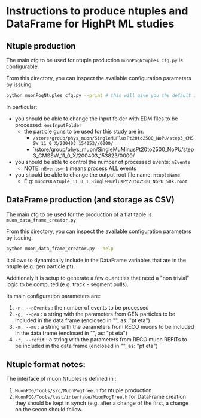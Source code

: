 # Instructions to produce ntuples and DataFrame for HighPt ML studies

## Ntuple production

The main cfg to be used for ntuple production `muonPogNtuples_cfg.py` is configurable.

From this directory, you can inspect the available configuration parameters by issuing:

```bash
python muonPogNtuples_cfg.py --print # this will give you the default input parameters of the filler. 
```

In particular:
* you should be able to change the input folder with EDM files to be processed: `eosInputFolder`
  * the particle guns to be used for this study are in:
    * `/store/group/phys_muon/SingleMuPlusPt20to2500_NoPU/step3_CMSSW_11_0_X/200403_154053//0000/`
    * `/store/group/phys_muon/SingleMuMinusPt20to2500_NoPU/step3_CMSSW_11_0_X/200403_153823/0000/
* you should be able to control the number of processed events: `nEvents`
  * NOTE: `nEvents=-1` means process ALL events
* you should be able to change the output root file name: `ntupleName`
  * E.g: `muonPOGNtuple_11_0_1_SingleMuPlusPt20to2500_NoPU_50k.root`

## DataFrame production (and storage as CSV)

The main cfg to be used for the production of a flat table is `muon_data_frame_creator.py`

From this directory, you can inspect the available configuration parameters by issuing:

```bash
python muon_data_frame_creator.py --help
```

It allows to dynamically include in the DataFrame variables that are in the ntuple (e.g. gen particle pt).

Additionaly it is setup to generate a few quantities that need a "non trivial" logic to be computed (e.g. track - segment pulls).

Its main configuration parameters are:
1. `-n, --nEvents` : the number of events to be processed
1. `-g, --gen` : a string with the parameters from GEN particles to be included in the data frame (enclosed in "", as: "pt eta")
1. `-m, --mu` : a string with the parameters from RECO muons to be included in the data frame (enclosed in "", as: "pt eta")
1. `-r, --refit` : a string with the parameters from RECO muon REFITs to be included in the data frame (enclosed in "", as: "pt eta")

## Ntuple format notes:

The interface of muon Ntuples is defined in : 
1. `MuonPOG/Tools/src/MuonPogTree.h` for ntuple production
2. `MuonPOG/Tools/test/interface/MuonPogTree.h` for DataFrame creation
they should be kept in synch (e.g. after a change of the first, a change on the secon should follow.
